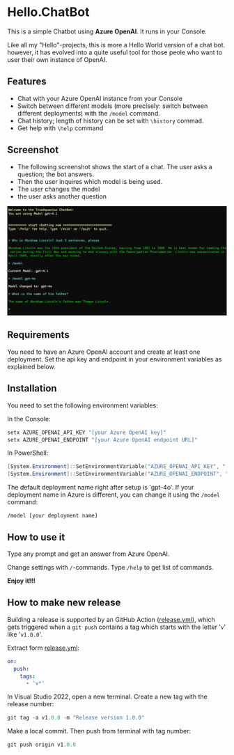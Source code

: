 # Hello.ChatBot  

This is a simple Chatbot using **Azure OpenAI**. It runs in your Console.

Like all my "Hello"-projects, this is more a Hello World version of a chat bot. however, it has evolved into a quite useful tool for those peole who want to user their own instance of OpenAI.

## Features  
- Chat with your Azure OpenAI instance from your Console  
- Switch between different models (more precisely: switch between different deployments) with the `/model` command.  
- Chat history; length of history can be set with `\history` commad.  
- Get help with `\help` command  


## Screenshot  
- The following screenshot shows the start of a chat. The user asks a question; the bot answers.
- Then the user inquires which model is being used.
- The user changes the model
- the user asks another question

![Screenshot](./_Documents/Screenshot.png)  


## Requirements

You need to have an Azure OpenAI account and create at least one deployment. Set the api key and endpoint in your environment variables as explained below.

## Installation

You need to set the following environment variables:

In the Console:
```powershell
setx AZURE_OPENAI_API_KEY "[your Azure OpenAI key]"
setx AZURE_OPENAI_ENDPOINT "[your Azure OpenAI endpoint URL]"
```

In PowerShell:
```powershell
[System.Environment]::SetEnvironmentVariable("AZURE_OPENAI_API_KEY", "[your Azure OpenAI key]", "User")
[System.Environment]::SetEnvironmentVariable("AZURE_OPENAI_ENDPOINT", "[your Azure OpenAI endpoint URL]", "User")
```

The default deployment name right after setup is 'gpt-4o'. If your deployment name in Azure is different, you can change it using the `/model` command:

```
/model [your deployment name]
```

## How to use it
Type any prompt and get an answer from Azure OpenAI.

Change settings with `/`-commands. Type `/help` to get list of commands.

**Enjoy it!!!**


## How to make new release
Building a release is supported by an GitHub Action ([release.yml](.github/workflows/release.yml)), which gets triggered when a `git push` contains a tag which starts with the letter '`v`' like '`v1.0.0`'.

Extract form [release.yml](.github/workflows/release.yml):
```yml
on:
  push:
    tags:
      - 'v*'
```

In Visual Studio 2022, open a new terminal. Create a new tag with the release number:
```powershell
git tag -a v1.0.0 -m "Release version 1.0.0"
```
Make a local commit. Then push from terminal with tag number:
```powershell
git push origin v1.0.0
```